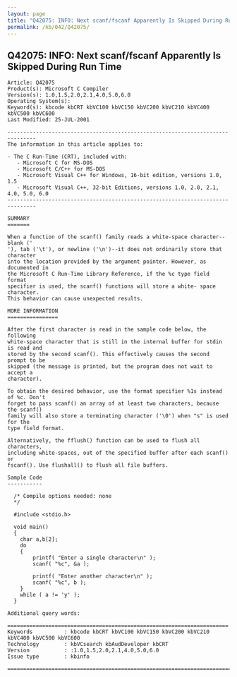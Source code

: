 ```yaml
---
layout: page
title: "Q42075: INFO: Next scanf/fscanf Apparently Is Skipped During Run Time"
permalink: /kb/042/Q42075/
---
```


## Q42075: INFO: Next scanf/fscanf Apparently Is Skipped During Run Time

	Article: Q42075
	Product(s): Microsoft C Compiler
	Version(s): 1.0,1.5,2.0,2.1,4.0,5.0,6.0
	Operating System(s): 
	Keyword(s): kbcode kbCRT kbVC100 kbVC150 kbVC200 kbVC210 kbVC400 kbVC500 kbVC600
	Last Modified: 25-JUL-2001
	
	-------------------------------------------------------------------------------
	The information in this article applies to:
	
	- The C Run-Time (CRT), included with:
	   - Microsoft C for MS-DOS 
	   - Microsoft C/C++ for MS-DOS 
	   - Microsoft Visual C++ for Windows, 16-bit edition, versions 1.0, 1.5 
	   - Microsoft Visual C++, 32-bit Editions, versions 1.0, 2.0, 2.1, 4.0, 5.0, 6.0 
	-------------------------------------------------------------------------------
	
	SUMMARY
	=======
	
	When a function of the scanf() family reads a white-space character--blank ('
	'), tab ('\t'), or newline ('\n')--it does not ordinarily store that character
	into the location provided by the argument pointer. However, as documented in
	the Microsoft C Run-Time Library Reference, if the %c type field format
	specifier is used, the scanf() functions will store a white- space character.
	This behavior can cause unexpected results.
	
	MORE INFORMATION
	================
	
	After the first character is read in the sample code below, the following
	white-space character that is still in the internal buffer for stdin is read and
	stored by the second scanf(). This effectively causes the second prompt to be
	skipped (the message is printed, but the program does not wait to accept a
	character).
	
	To obtain the desired behavior, use the format specifier %1s instead of %c. Don't
	forget to pass scanf() an array of at least two characters, because the scanf()
	family will also store a terminating character ('\0') when "s" is used for the
	type field format.
	
	Alternatively, the fflush() function can be used to flush all characters,
	including white-spaces, out of the specified buffer after each scanf() or
	fscanf(). Use flushall() to flush all file buffers.
	
	Sample Code
	-----------
	
	  /* Compile options needed: none
	  */ 
	
	  #include <stdio.h>
	
	  void main()
	  {
	    char a,b[2];
	    do
	    {
	        printf( "Enter a single character\n" );
	        scanf( "%c", &a );
	
	        printf( "Enter another character\n" );
	        scanf( "%c", b );
	    }
	    while ( a != 'y' );
	  }
	
	Additional query words:
	
	======================================================================
	Keywords          : kbcode kbCRT kbVC100 kbVC150 kbVC200 kbVC210 kbVC400 kbVC500 kbVC600 
	Technology        : kbVCsearch kbAudDeveloper kbCRT
	Version           : :1.0,1.5,2.0,2.1,4.0,5.0,6.0
	Issue type        : kbinfo
	
	=============================================================================
	
